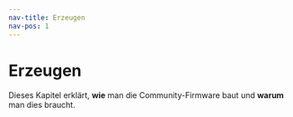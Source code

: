 ```yaml
---
nav-title: Erzeugen
nav-pos: 1
---
```


# Erzeugen
Dieses Kapitel erklärt, **wie** man die Community-Firmware baut und **warum** man dies braucht.